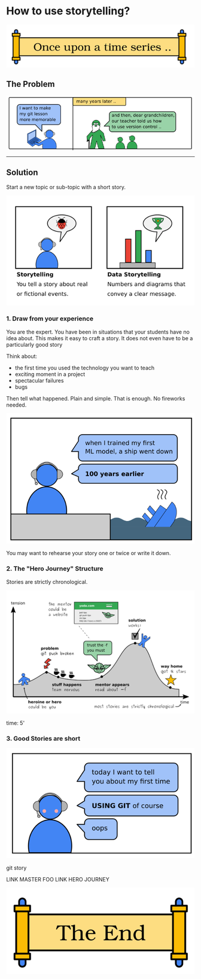 
# How to use storytelling?

![The End](images/story_onceupon.png)

## The Problem

![grandpa tells about his git lesson](images/story_grandpa.png)

----

## Solution

Start a new topic or sub-topic with a short story.

![storytelling vs data storytelling](images/story_vs_data.png)


### 1. Draw from your experience

You are the expert. You have been in situations that your students have no idea about.
This makes it easy to craft a story. It does not even have to be a particularly good story

Think about:

* the first time you used the technology you want to teach
* exciting moment in a project
* spectacular failures
* bugs

Then tell what happened. Plain and simple. That is enough. No fireworks needed.

![first time story](images/story_first_time.png)

You may want to rehearse your story one or twice or write it down.

### 2. The "Hero Journey" Structure

Stories are strictly chronological.

![hero journey](images/hero_journey.png)

time: 5'

### 3. Good Stories are short

![first time story](images/first_time.png)


git story

LINK MASTER FOO
LINK HERO JOURNEY

![The End](images/story_the_end.png)

